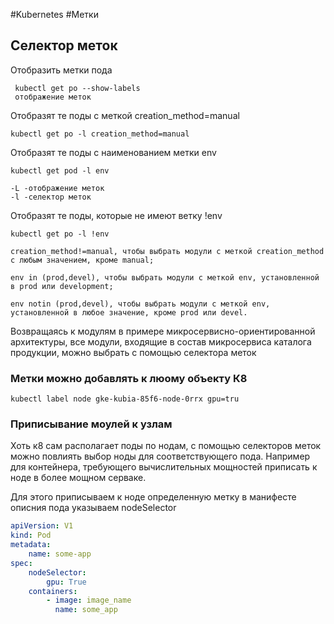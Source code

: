 #Kubernetes #Метки 

## Селектор меток

Отобразить метки пода
```
 kubectl get po --show-labels
 отображение меток
```

Отобразят те поды с меткой creation_method=manual
```
kubectl get po -l creation_method=manual
```

Отобразят те поды с наименованием метки env
```
kubectl get pod -l env

-L -отображение меток
-l -селектор меток

```

Отобразят те поды, которые не имеют ветку !env
```
kubectl get po -l !env

creation_method!=manual, чтобы выбрать модули с меткой creation_method с любым значением, кроме manual;

env in (prod,devel), чтобы выбрать модули с меткой env, установленной в prod или development;

env notin (prod,devel), чтобы выбрать модули с меткой env, установленной в любое значение, кроме prod или devel.
```
Возвращаясь к модулям в примере микросервисно-ориентированной архитектуры, все модули, входящие в состав микросервиса каталога продукции, можно выбрать с помощью селектора меток


### Метки можно добавлять к люому объекту К8

```
kubectl label node gke-kubia-85f6-node-0rrx gpu=tru
```


### Приписывание моулей к узлам

Хоть к8 сам располагает поды по нодам, с помощью селекторов меток можно повлиять выбор ноды для соответствующего пода. Например для контейнера, требующего вычислительных мощностей приписать к ноде в более мощном серваке.

Для этого приписываем к ноде определенную метку 
в манифесте описния пода указываем nodeSelector
```yaml
apiVersion: V1
kind: Pod
metadata:
	name: some-app
spec:
	nodeSelector:
		gpu: True
	containers:
		- image: image_name
		  name: some_app

```
